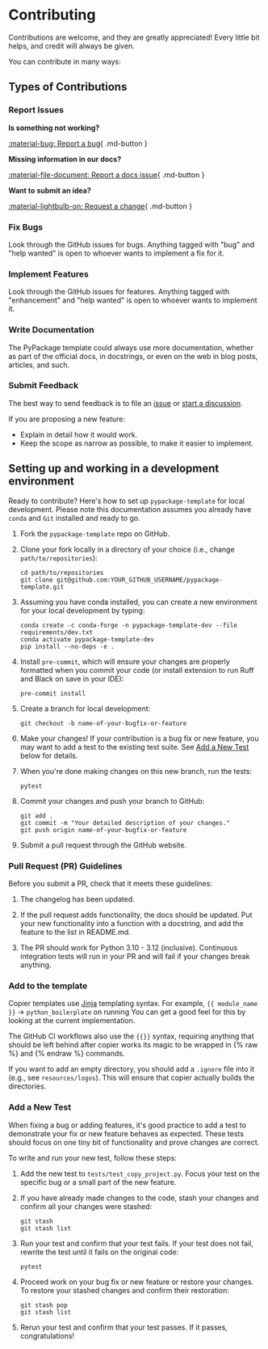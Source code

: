 # Contributing

Contributions are welcome, and they are greatly appreciated!
Every little bit helps, and credit will always be given.

You can contribute in many ways:

## Types of Contributions

### Report Issues

__Is something not working?__

[:material-bug: Report a bug](https://github.com/arup-group/pypackage-template/issues/new?template=BUG-REPORT.yml "Report a bug in the template by creating an issue and a reproduction"){ .md-button }

__Missing information in our docs?__

[:material-file-document: Report a docs issue](https://github.com/arup-group/pypackage-template/issues/new?template=DOCS.yml "Report missing information or potential inconsistencies in our documentation"){ .md-button }

__Want to submit an idea?__

[:material-lightbulb-on: Request a change](https://github.com/arup-group/pypackage-template/issues/new?template=FEATURE-REQUEST.yml "Propose a change or feature request or suggest an improvement"){ .md-button }

### Fix Bugs

Look through the GitHub issues for bugs. Anything tagged with "bug" and "help wanted" is open to whoever wants to implement a fix for it.

### Implement Features

Look through the GitHub issues for features. Anything tagged with "enhancement" and "help wanted" is open to whoever wants to implement it.

### Write Documentation

The PyPackage template could always use more documentation, whether as part of the official docs, in docstrings, or even on the web in blog posts, articles, and such.

### Submit Feedback

The best way to send feedback is to file an [issue](https://github.com/arup-group/pypackage-template/issues) or [start a discussion](https://github.com/arup-group/pypackage-template/discussions).

If you are proposing a new feature:

- Explain in detail how it would work.
- Keep the scope as narrow as possible, to make it easier to implement.

## Setting up and working in a development environment

Ready to contribute? Here's how to set up `pypackage-template` for local development.
Please note this documentation assumes you already have `conda` and `Git` installed and ready to go.

1. Fork the `pypackage-template` repo on GitHub.

1. Clone your fork locally in a directory of your choice (i.e., change `path/to/repositories`):

   ``` shell
   cd path/to/repositories
   git clone git@github.com:YOUR_GITHUB_USERNAME/pypackage-template.git
   ```

1. Assuming you have conda installed, you can create a new environment for your local
   development by typing:

   ``` shell
   conda create -c conda-forge -n pypackage-template-dev --file requirements/dev.txt
   conda activate pypackage-template-dev
   pip install --no-deps -e .
   ```

1. Install `pre-commit`, which will ensure your changes are properly formatted when you commit your code (or install extension to run Ruff and Black on save in your IDE):

   ``` shell
   pre-commit install
   ```

1. Create a branch for local development:

   ``` shell
   git checkout -b name-of-your-bugfix-or-feature
   ```

1. Make your changes! If your contribution is a bug fix or new feature, you may want to add a test to the existing test suite. See [Add a New Test](#add-a-new-test) below for details.

1. When you're done making changes on this new branch, run the tests:

   ``` shell
   pytest
   ```

1. Commit your changes and push your branch to GitHub:

   ``` shell
   git add .
   git commit -m "Your detailed description of your changes."
   git push origin name-of-your-bugfix-or-feature
   ```

1. Submit a pull request through the GitHub website.

### Pull Request (PR) Guidelines

Before you submit a PR, check that it meets these guidelines:

1. The changelog has been updated.

2. If the pull request adds functionality, the docs should be updated.
   Put your new functionality into a function with a docstring, and add the feature to the list in README.md.

3. The PR should work for Python 3.10 - 3.12 (inclusive).
   Continuous integration tests will run in your PR and will fail if your changes break anything.

### Add to the template

Copier templates use [Jinja](https://jinja.palletsprojects.com/en/3.1.x/) templating syntax.
For example, `{{ module_name }}` -> `python_boilerplate` on running
You can get a good feel for this by looking at the current implementation.

The GitHub CI workflows also use the `{{}}` syntax, requiring anything that should be left behind after copier works its magic to be wrapped in {% raw %} and {% endraw %} commands.

If you want to add an empty directory, you should add a `.ignore` file into it (e.g., see `resources/logos`).
This will ensure that copier actually builds the directories.

### Add a New Test

When fixing a bug or adding features, it's good practice to add a test to demonstrate your fix or new feature behaves as expected.
These tests should focus on one tiny bit of functionality and prove changes are correct.

To write and run your new test, follow these steps:

1. Add the new test to `tests/test_copy_project.py`.
   Focus your test on the specific bug or a small part of the new feature.

1. If you have already made changes to the code, stash your changes and confirm all your changes were stashed:

   ``` shell
   git stash
   git stash list
   ```

1. Run your test and confirm that your test fails.
   If your test does not fail, rewrite the test until it fails on the original code:

   ``` shell
   pytest
   ```

1. Proceed work on your bug fix or new feature or restore your changes.
   To restore your stashed changes and confirm their restoration:

   ``` shell
   git stash pop
   git stash list
   ```

1. Rerun your test and confirm that your test passes.
   If it passes, congratulations!
